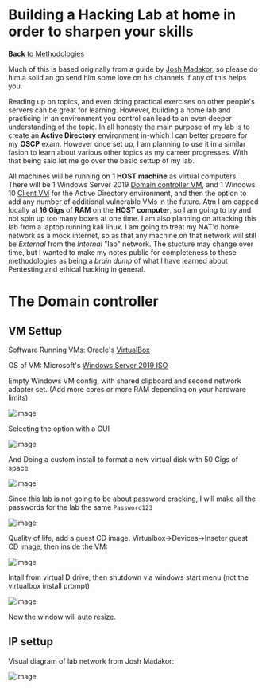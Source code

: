 # Building a Hacking Lab at home in order to sharpen your skills
[**Back** to Methodologies](/Methodology#methodologies)

Much of this is based originally from a guide by [Josh Madakor](https://www.youtube.com/c/JoshMadakor), so please do him a solid an go send him some love on his channels if any of this helps you. 

Reading up on topics, and even doing practical exercises on other people's servers can be great for learning. However, building a home lab and practicing in an environment you control can lead to an even deeper understanding of the topic. In all honesty the main purpose of my lab is to create an **Active Directory** environment in-which I can better prepare for my **OSCP** exam. However once set up, I am planning to use it in a similar fasion to learn about various other topics as my carreer progresses. With that being said let me go over the basic settup of my lab.

All machines will be running on **1 HOST machine** as virtual computers. There will be 1 Windows Server 2019 [Domain controller VM](#the-domain-controller), and 1 Windows 10 [Client VM](#the-client) for the Active Directory environment, and then the option to add any number of additional vulnerable VMs in the future. Atm I am capped locally at **16 Gigs** of **RAM** on the **HOST computer**, so I am going to try and not spin up too many boxes at one time. I am also planning on attacking this lab from a laptop running kali linux. I am going to treat my NAT'd home network as a mock internet, so as that any machine on that network will still be *External* from the *Internal* "lab" network. The stucture may change over time, but I wanted to make my notes public for completeness to these methodologies as being a *brain dump* of what I have learned about Pentesting and ethical hacking in general.

# The Domain controller

## VM Settup

Software Running VMs: Oracle's [VirtualBox](https://www.virtualbox.org/)

OS of VM: Microsoft's [Windows Server 2019 ISO](https://www.microsoft.com/en-us/evalcenter/evaluate-windows-server-2019)

Empty Windows VM config, with shared clipboard and second network adapter set. (Add more cores or more RAM depending on your hardware limits)

![image](https://user-images.githubusercontent.com/83407557/172644562-b00ff0e9-7172-4781-923f-e612d6f6180d.png)

Selecting the option with a GUI

![image](https://user-images.githubusercontent.com/83407557/172645020-c86acadf-d99c-4b50-ab3b-0bfa66500679.png)

And Doing a custom install to format a new virtual disk with 50 Gigs of space

![image](https://user-images.githubusercontent.com/83407557/172645168-6d96956c-83e4-4700-a731-228f44af8bd0.png)

Since this lab is not going to be about password cracking, I will make all the passwords for the lab the same `Password123` 

![image](https://user-images.githubusercontent.com/83407557/172647498-ffef87f1-ca0b-4572-8dd4-23e2ad77f11e.png)

Quality of life, add a guest CD image. Virtualbox->Devices->Inseter guest CD image, then inside the VM:

![image](https://user-images.githubusercontent.com/83407557/172648832-6aa3f122-0b56-4b5d-8258-f43db1ae5a0b.png)

Intall from virtual D drive, then shutdown via windows start menu (not the virtualbox install prompt)

![image](https://user-images.githubusercontent.com/83407557/172649190-6a7ff43e-171a-4ba6-966c-5103517bb2f5.png)

Now the window will auto resize.

## IP settup

Visual diagram of lab network from Josh Madakor:

![image](https://user-images.githubusercontent.com/83407557/172651021-a986e902-0976-45a5-aa41-2ec4d80b1db5.png)





